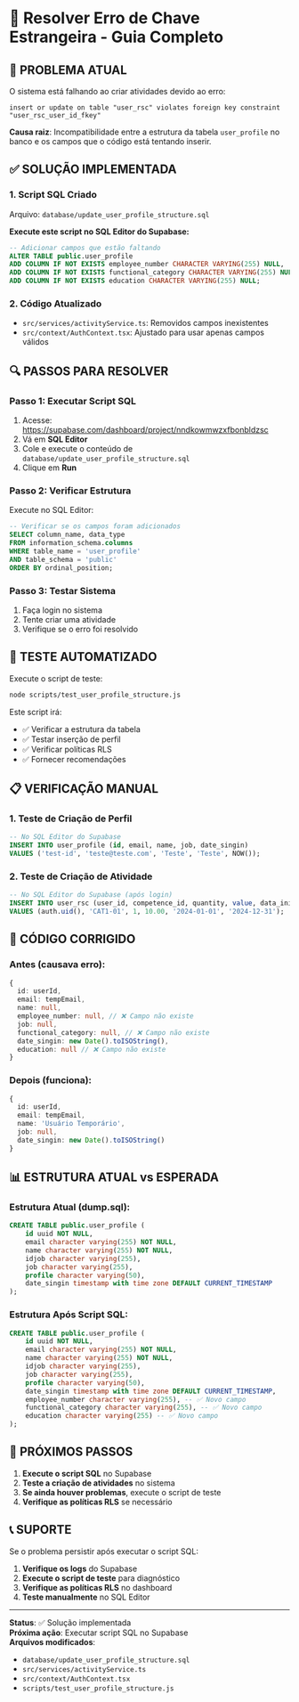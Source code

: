 # 🔧 Resolver Erro de Chave Estrangeira - Guia Completo

## 🚨 **PROBLEMA ATUAL**

O sistema está falhando ao criar atividades devido ao erro:
```
insert or update on table "user_rsc" violates foreign key constraint "user_rsc_user_id_fkey"
```

**Causa raiz**: Incompatibilidade entre a estrutura da tabela `user_profile` no banco e os campos que o código está tentando inserir.

## ✅ **SOLUÇÃO IMPLEMENTADA**

### **1. Script SQL Criado**
Arquivo: `database/update_user_profile_structure.sql`

**Execute este script no SQL Editor do Supabase:**
```sql
-- Adicionar campos que estão faltando
ALTER TABLE public.user_profile 
ADD COLUMN IF NOT EXISTS employee_number CHARACTER VARYING(255) NULL,
ADD COLUMN IF NOT EXISTS functional_category CHARACTER VARYING(255) NULL,
ADD COLUMN IF NOT EXISTS education CHARACTER VARYING(255) NULL;
```

### **2. Código Atualizado**
- `src/services/activityService.ts`: Removidos campos inexistentes
- `src/context/AuthContext.tsx`: Ajustado para usar apenas campos válidos

## 🔍 **PASSOS PARA RESOLVER**

### **Passo 1: Executar Script SQL**
1. Acesse: https://supabase.com/dashboard/project/nndkowmwzxfbonbldzsc
2. Vá em **SQL Editor**
3. Cole e execute o conteúdo de `database/update_user_profile_structure.sql`
4. Clique em **Run**

### **Passo 2: Verificar Estrutura**
Execute no SQL Editor:
```sql
-- Verificar se os campos foram adicionados
SELECT column_name, data_type 
FROM information_schema.columns 
WHERE table_name = 'user_profile' 
AND table_schema = 'public'
ORDER BY ordinal_position;
```

### **Passo 3: Testar Sistema**
1. Faça login no sistema
2. Tente criar uma atividade
3. Verifique se o erro foi resolvido

## 🧪 **TESTE AUTOMATIZADO**

Execute o script de teste:
```bash
node scripts/test_user_profile_structure.js
```

Este script irá:
- ✅ Verificar a estrutura da tabela
- ✅ Testar inserção de perfil
- ✅ Verificar políticas RLS
- ✅ Fornecer recomendações

## 📋 **VERIFICAÇÃO MANUAL**

### **1. Teste de Criação de Perfil**
```sql
-- No SQL Editor do Supabase
INSERT INTO user_profile (id, email, name, job, date_singin)
VALUES ('test-id', 'teste@teste.com', 'Teste', 'Teste', NOW());
```

### **2. Teste de Criação de Atividade**
```sql
-- No SQL Editor do Supabase (após login)
INSERT INTO user_rsc (user_id, competence_id, quantity, value, data_inicio, data_fim)
VALUES (auth.uid(), 'CAT1-01', 1, 10.00, '2024-01-01', '2024-12-31');
```

## 🔧 **CÓDIGO CORRIGIDO**

### **Antes (causava erro):**
```typescript
{
  id: userId,
  email: tempEmail,
  name: null,
  employee_number: null, // ❌ Campo não existe
  job: null,
  functional_category: null, // ❌ Campo não existe
  date_singin: new Date().toISOString(),
  education: null // ❌ Campo não existe
}
```

### **Depois (funciona):**
```typescript
{
  id: userId,
  email: tempEmail,
  name: 'Usuário Temporário',
  job: null,
  date_singin: new Date().toISOString()
}
```

## 📊 **ESTRUTURA ATUAL vs ESPERADA**

### **Estrutura Atual (dump.sql):**
```sql
CREATE TABLE public.user_profile (
    id uuid NOT NULL,
    email character varying(255) NOT NULL,
    name character varying(255) NOT NULL,
    idjob character varying(255),
    job character varying(255),
    profile character varying(50),
    date_singin timestamp with time zone DEFAULT CURRENT_TIMESTAMP
);
```

### **Estrutura Após Script SQL:**
```sql
CREATE TABLE public.user_profile (
    id uuid NOT NULL,
    email character varying(255) NOT NULL,
    name character varying(255) NOT NULL,
    idjob character varying(255),
    job character varying(255),
    profile character varying(50),
    date_singin timestamp with time zone DEFAULT CURRENT_TIMESTAMP,
    employee_number character varying(255), -- ✅ Novo campo
    functional_category character varying(255), -- ✅ Novo campo
    education character varying(255) -- ✅ Novo campo
);
```

## 🚀 **PRÓXIMOS PASSOS**

1. **Execute o script SQL** no Supabase
2. **Teste a criação de atividades** no sistema
3. **Se ainda houver problemas**, execute o script de teste
4. **Verifique as políticas RLS** se necessário

## 📞 **SUPORTE**

Se o problema persistir após executar o script SQL:

1. **Verifique os logs** do Supabase
2. **Execute o script de teste** para diagnóstico
3. **Verifique as políticas RLS** no dashboard
4. **Teste manualmente** no SQL Editor

---

**Status**: ✅ Solução implementada  
**Próxima ação**: Executar script SQL no Supabase  
**Arquivos modificados**: 
- `database/update_user_profile_structure.sql`
- `src/services/activityService.ts`
- `src/context/AuthContext.tsx`
- `scripts/test_user_profile_structure.js` 